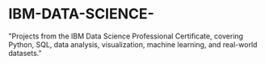 # IBM-DATA-SCIENCE-
"Projects from the IBM Data Science Professional Certificate, covering Python, SQL, data analysis, visualization, machine learning, and real-world datasets."
